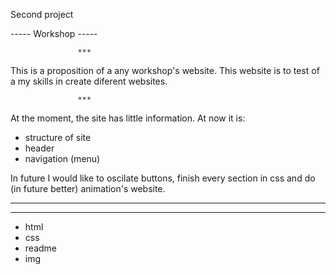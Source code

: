 Second project

----- Workshop -----


                   ***


This is a proposition of a any workshop's website. 
This website is to test of a my skills in create diferent websites. 


                   ***

At the moment, the site has little information.
At now it is: 
- structure of site 
- header 
- navigation (menu)

In future I would like to oscilate buttons, finish every section in css and do (in future better) animation's website.


----------------------------------------------------------
----------------------------------------------------------


+ html 
+ css 
+ readme
+ img
